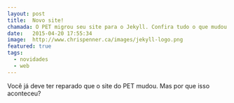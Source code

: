 ```yaml
---
layout: post
title:  Novo site!
chamada: O PET migrou seu site para o Jekyll. Confira tudo o que mudou.
date:   2015-04-20 17:55:34
image:  http://www.chrispenner.ca/images/jekyll-logo.png
featured: true
tags:
  - novidades
  - web
---
```

Você já deve ter reparado que o site do PET mudou. Mas por que isso aconteceu?